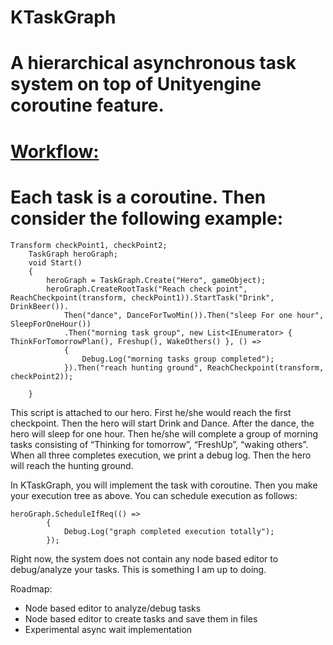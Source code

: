 # **KTaskGraph**


# **A hierarchical asynchronous task system on top of Unityengine coroutine feature.**


# **<span style="text-decoration:underline;">Workflow:</span>**


# Each task is a coroutine. Then consider the following example:


```
Transform checkPoint1, checkPoint2;
    TaskGraph heroGraph;
    void Start()
    {
        heroGraph = TaskGraph.Create("Hero", gameObject);
        heroGraph.CreateRootTask("Reach check point", ReachCheckpoint(transform, checkPoint1)).StartTask("Drink", DrinkBeer()).
            Then("dance", DanceForTwoMin()).Then("sleep For one hour", SleepForOneHour())
            .Then("morning task group", new List<IEnumerator> { ThinkForTomorrowPlan(), Freshup(), WakeOthers() }, () =>
            {
                Debug.Log("morning tasks group completed");
            }).Then("reach hunting ground", ReachCheckpoint(transform, checkPoint2));
            
    }
```


This script is attached to our hero. First he/she would reach the first checkpoint. Then the hero will start Drink and Dance. After the dance, the hero will sleep for one hour. Then he/she will complete a group of morning tasks consisting of “Thinking for tomorrow”, “FreshUp”, “waking others”. When all three completes execution, we print a debug log. Then the hero will reach the hunting ground. 

In KTaskGraph, you will implement the task with coroutine. Then you make your execution tree as above. You can schedule execution as follows:


```
heroGraph.ScheduleIfReq(() =>
        {
            Debug.Log("graph completed execution totally");
        });
```


Right now, the system does not contain any node based editor to debug/analyze your tasks. This is something I am up to doing. 

Roadmap:



* Node based editor to analyze/debug tasks
* Node based editor to create tasks and save them in files
* Experimental async wait implementation
